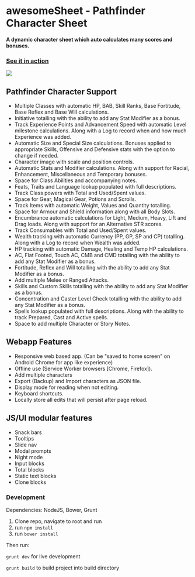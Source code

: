 # awesomeSheet - Pathfinder Character Sheet
**A dynamic character sheet which auto calculates many scores and bonuses.**
### [See it in action](https://zombiefox.github.io/awesomeSheet/)

[<img src="https://github.com/zombieFox/awesomeSheet/raw/master/screenshots/demo.gif">](https://zombiefox.github.io/awesomeSheet/)

## Pathfinder Character Support
- Multiple Classes with automatic HP, BAB, Skill Ranks, Base Fortitude, Base Reflex and Base Will calculations.
- Initiative totalling with the ability to add any Stat Modifier as a bonus.
- Track Experience Points and Advancement Speed with automatic Level milestone calculations. Along with a Log to record when and how much Experience was added.
- Automatic Size and Special Size calculations. Bonuses applied to appropriate Skills, Offensive and Defensive stats with the option to change if needed.
- Character image with scale and position controls.
- Automatic Stats and Modifier calculations. Along with support for Racial, Enhancement, Miscellaneous and Temporary bonuses.
- Space for Class Abilities and accompanying notes.
- Feats, Traits and Language lookup populated with full descriptions.
- Track Class powers with Total and Used/Spent values.
- Space for Gear, Magical Gear, Potions and Scrolls.
- Track Items with automatic Weight, Values and Quantity totalling.
- Space for Armour and Shield information along with all Body Slots.
- Encumbrance automatic calculations for Light, Medium, Heavy, Lift and Drag loads. Along with support for an Alternative STR scores.
- Track Consumables with Total and Used/Spent values.
- Wealth tracking with automatic Currency (PP, GP, SP and CP) totalling. Along with a Log to record when Wealth was added.
- HP tracking with automatic Damage, Healing and Temp HP calculations.
- AC, Flat Footed, Touch AC, CMB and CMD totalling with the ability to add any Stat Modifier as a bonus.
- Fortitude, Reflex and Will totalling with the ability to add any Stat Modifier as a bonus.
- Add multiple Melee or Ranged Attacks.
- Skills and Custom Skills totalling with the ability to add any Stat Modifier as a bonus.
- Concentration and Caster Level Check totalling with the ability to add any Stat Modifier as a bonus.
- Spells lookup populated with full descriptions. Along with the ability to track Prepared, Cast and Active spells.
- Space to add multiple Character or Story Notes.

## Webapp Features

- Responsive web based app. (Can be "saved to home screen" on Android Chrome for app like experience)
- Offline use (Service Worker browsers [Chrome, Firefox]).
- Add multiple characters
- Export (Backup) and Import characters as JSON file.
- Display mode for reading when not editing.
- Keyboard shortcuts.
- Locally store all edits that will persist after page reload.

## JS/UI modular features
- Snack bars
- Tooltips
- Slide nav
- Modal prompts
- Night mode
- Input blocks
- Total blocks
- Static text blocks
- Clone blocks

### Development

Dependencies:
NodeJS, Bower, Grunt

1. Clone repo, navigate to root and run
2. run `npm install`
3. run `bower install`

Then run:

`grunt dev` for live development

`grunt build` to build project into build directory 
